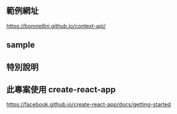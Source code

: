 ## 範例網址

https://bonnie8ni.github.io/context-api/

## sample


## 特別說明



## 此專案使用 create-react-app

https://facebook.github.io/create-react-app/docs/getting-started
